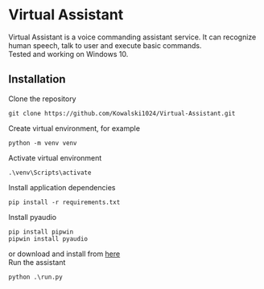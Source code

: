 # Virtual Assistant
Virtual Assistant is a voice commanding assistant service. It can recognize human speech, talk to user and execute
basic commands. \
Tested and working on Windows 10.

## Installation
Clone the repository
```
git clone https://github.com/Kowalski1024/Virtual-Assistant.git
```
Create virtual environment, for example
```
python -m venv venv
```
Activate virtual environment
```
.\venv\Scripts\activate
```
Install application dependencies
```
pip install -r requirements.txt
```
Install pyaudio
```
pip install pipwin
pipwin install pyaudio
```
or download and install from [here](https://www.lfd.uci.edu/~gohlke/pythonlibs/#pyaudio) \
Run the assistant
```
python .\run.py
```

[comment]: <> (## How to use)

[comment]: <> (Assistant will activate when the user presses a keyboard shortcut `win+w`, )

[comment]: <> (there will be a sound effect indicating that the assistant is waiting for speech input.)